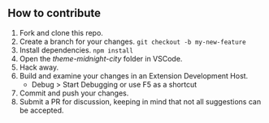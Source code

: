 ## How to contribute

1. Fork and clone this repo.
2. Create a branch for your changes. `git checkout -b my-new-feature`
3. Install dependencies. `npm install`
4. Open the *theme-midnight-city* folder in VSCode.
5. Hack away.
6. Build and examine your changes in an Extension Development Host.
    * Debug > Start Debugging or use F5 as a shortcut
7. Commit and push your changes.
8. Submit a PR for discussion, keeping in mind that not all suggestions can be accepted.